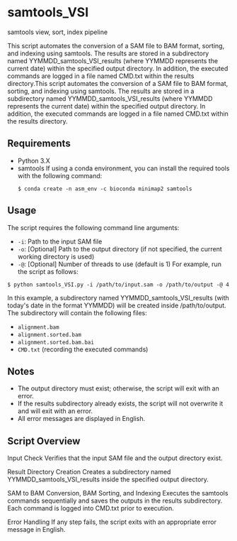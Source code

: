 # samtools_VSI
samtools view, sort, index pipeline

This script automates the conversion of a SAM file to BAM format, sorting, and indexing using samtools. The results are stored in a subdirectory named YYMMDD_samtools_VSI_results (where YYMMDD represents the current date) within the specified output directory. In addition, the executed commands are logged in a file named CMD.txt within the results directory.This script automates the conversion of a SAM file to BAM format, sorting, and indexing using samtools. The results are stored in a subdirectory named YYMMDD_samtools_VSI_results (where YYMMDD represents the current date) within the specified output directory. In addition, the executed commands are logged in a file named CMD.txt within the results directory.

## Requirements
- Python 3.X
- samtools
If using a conda environment, you can install the required tools with the following command:
  ```
  $ conda create -n asm_env -c bioconda minimap2 samtools
  ```

## Usage
The script requires the following command line arguments:
- `-i`: Path to the input SAM file
- `-o`: [Optional] Path to the output directory (if not specified, the current working directory is used)
- `-@`: [Optional] Number of threads to use (default is 1)
For example, run the script as follows:
```
$ python samtools_VSI.py -i /path/to/input.sam -o /path/to/output -@ 4
```
In this example, a subdirectory named YYMMDD_samtools_VSI_results (with today's date in the format YYMMDD) will be created inside /path/to/output. The subdirectory will contain the following files:
- `alignment.bam`
- `alignment.sorted.bam`
- `alignment.sorted.bam.bai`
- `CMD.txt` (recording the executed commands)

## Notes
- The output directory must exist; otherwise, the script will exit with an error.
- If the results subdirectory already exists, the script will not overwrite it and will exit with an error.
- All error messages are displayed in English.

## Script Overview
Input Check
Verifies that the input SAM file and the output directory exist.

Result Directory Creation
Creates a subdirectory named YYMMDD_samtools_VSI_results inside the specified output directory.

SAM to BAM Conversion, BAM Sorting, and Indexing
Executes the samtools commands sequentially and saves the outputs in the results subdirectory.
Each command is logged into CMD.txt prior to execution.

Error Handling
If any step fails, the script exits with an appropriate error message in English.

